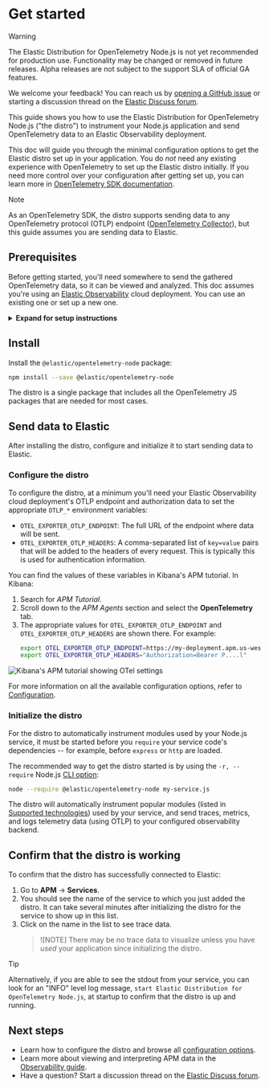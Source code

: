 <!--
Goal of this doc:
The user is able to successfully see data from their Node application make it to the Elastic UI via the Elastic Distribution for OpenTelemetry Node.js

Assumptions we're comfortable making about the reader:
* They are familiar with Elastic
* They are sending data to Elastic
* They have Node and NPM installed
-->

# Get started

> [!WARNING]
>  The Elastic Distribution for OpenTelemetry Node.js is not yet recommended for production use. Functionality may be changed or removed in future releases. Alpha releases are not subject to the support SLA of official GA features.
>
> We welcome your feedback! You can reach us by [opening a GitHub issue](https://github.com/elastic/elastic-otel-node/issues) or starting a discussion thread on the [Elastic Discuss forum](https://discuss.elastic.co/tags/c/observability/apm/58/nodejs).

This guide shows you how to use the Elastic Distribution for OpenTelemetry Node.js ("the distro")
to instrument your Node.js application and send OpenTelemetry data to an Elastic Observability deployment.

This doc will guide you through the minimal configuration options to get the Elastic distro set up in your application.
You do _not_ need any existing experience with OpenTelemetry to set up the Elastic distro initially.
If you need more control over your configuration after getting set up, you can learn more in [OpenTelemetry SDK documentation](https://opentelemetry.io/docs/languages/js).

> [!NOTE]
> As an OpenTelemetry SDK, the distro supports sending data to any OpenTelemetry protocol (OTLP) endpoint ([OpenTelemetry Collector](https://opentelemetry.io/docs/collector/)), but this guide assumes you are sending data to Elastic.

<!-- ✅ What the user needs to know and/or do before they install the distro -->
## Prerequisites

Before getting started, you'll need somewhere to send the gathered OpenTelemetry data, so it can be viewed and analyzed. This doc assumes you're using an [Elastic Observability](https://www.elastic.co/observability) cloud deployment. You can use an existing one or set up a new one.

<details>
<summary><strong>Expand for setup instructions</strong></summary>

To create your first Elastic Observability deployment:

1. Sign up for a [free Elastic Cloud trial](https://cloud.elastic.co/registration) or sign into an existing account.
1. Go to <https://cloud.elastic.co/home>.
1. Click **Create deployment**.
1. When the deployment is ready, click **Open** to visit your Kibana home page (for example, `https://{DEPLOYMENT_NAME}.kb.{REGION}.cloud.es.io/app/home#/getting_started`).

</details>

<!-- ✅ How to install the distro -->
## Install

<!-- ✅ Step-by-step instructions -->
Install the `@elastic/opentelemetry-node` package:

```sh
npm install --save @elastic/opentelemetry-node
```

The distro is a single package that includes all the OpenTelemetry JS packages
that are needed for most cases.

<!-- TODO: refer to advanced section of "start the SDK" when we have that doc. -->

<!-- ✅ Start-to-finish operation -->
## Send data to Elastic

After installing the distro, configure and initialize it to start
sending data to Elastic.

<!-- ✅ Provide _minimal_ configuration/setup -->
### Configure the distro

<!-- ✅ Step-by-step instructions -->
To configure the distro, at a minimum you'll need your Elastic Observability cloud deployment's OTLP endpoint and
authorization data to set the appropriate `OTLP_*` environment variables:

* `OTEL_EXPORTER_OTLP_ENDPOINT`: The full URL of the endpoint where data will be sent.
* `OTEL_EXPORTER_OTLP_HEADERS`: A comma-separated list of `key=value` pairs that will be added to the headers of every request. This is typically this is used for authentication information.

You can find the values of these variables in Kibana's APM tutorial.
In Kibana:

1. Search for _APM Tutorial_.
1. Scroll down to the _APM Agents_ section and select the **OpenTelemetry** tab.
1. The appropriate values for `OTEL_EXPORTER_OTLP_ENDPOINT` and `OTEL_EXPORTER_OTLP_HEADERS` are shown there. For example:
    ```sh
    export OTEL_EXPORTER_OTLP_ENDPOINT=https://my-deployment.apm.us-west1.gcp.cloud.es.io
    export OTEL_EXPORTER_OTLP_HEADERS="Authorization=Bearer P....l"
    ```

![Kibana's APM tutorial showing OTel settings](./img/otlp-endpoint-settings.png)

For more information on all the available configuration options, refer to [Configuration](./configure.md).

<!-- ✅ Start sending data to Elastic -->
### Initialize the distro

For the distro to automatically instrument modules used by your Node.js service,
it must be started before you `require` your service code's dependencies --
for example, before `express` or `http` are loaded.

<!-- ✅ Step-by-step instructions -->
The recommended way to get the
distro started is by using the `-r, --require` Node.js
[CLI option](https://nodejs.org/api/cli.html#-r---require-module):

```sh
node --require @elastic/opentelemetry-node my-service.js
```

The distro will automatically instrument popular modules (listed in [Supported technologies](./supported-technologies.md))
used by your service, and send traces, metrics, and logs telemetry data (using
OTLP) to your configured observability backend.

<!-- TODO: link to a reference section on other ways to start the distro once we have those docs. -->

<!-- ✅ What success looks like -->
## Confirm that the distro is working

To confirm that the distro has successfully connected to Elastic:

1. Go to **APM** → **Services**.
1. You should see the name of the service to which you just added the distro. It can take several minutes after initializing the distro for the service to show up in this list.
1. Click on the name in the list to see trace data.
    > ![NOTE]
    > There may be no trace data to visualize unless you have _used_ your application since initializing the distro.

> [!TIP]
> Alternatively, if you are able to see the stdout from your service, you can look for an "INFO" level log message, `start Elastic Distribution for OpenTelemetry Node.js`, at startup to confirm that the distro is up and running.

<!-- ✅ What they should do next -->
## Next steps

* Learn how to configure the distro and browse all [configuration options](./configure.md).
* Learn more about viewing and interpreting APM data in the [Observability guide](https://elastic.co/guide/en/observability/current/apm.html).
* Have a question? Start a discussion thread on the [Elastic Discuss forum](https://discuss.elastic.co/tags/c/observability/apm/58/nodejs).
<!-- TODO: Link to a more specific OpenTelemetry <-> Elastic Observability doc if/when it exists -->
<!-- TODO: Link to advanced usage when we have that doc -->
